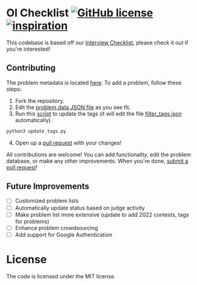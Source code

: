 # OI Checklist [![GitHub license](https://img.shields.io/badge/license-MIT-blue)](https://github.com/labs-asterisk/interview-checklist/blob/main/LICENSE) [![inspiration](https://img.shields.io/badge/inspiration-OIChecklist-yellow)](https://img.shields.io/badge/inspiration-OIChecklist-yellow)
This codebase is based off our [Interview Checklist](https://github.com/labs-asterisk/interview-checklist), please check it out if you're interested! 

## Contributing
The problem metadata is located [here](https://github.com/labs-asterisk/oichecklist/blob/main/src/data/problem_data.json). To add a problem, follow these steps:
1. Fork the repository.
2. Edit the [problem data JSON file](https://github.com/labs-asterisk/oichecklist/blob/main/src/data/problem_data.json) as you see fit.
3. Run this [script](https://github.com/labs-asterisk/oichecklist/blob/main/src/data/update_tags.py) to update the tags (it will edit the file [filter_tags.json](https://github.com/labs-asterisk/oichecklist/blob/main/src/data/filter_tags.json) automatically).
```bash
python3 update_tags.py
```
4. Open up a [pull request](https://github.com/labs-asterisk/oichecklist/pulls) with your changes!

All contributions are welcome! You can add functionality, edit the problem database, or make any other improvements. When you're done, [submit a pull request](https://github.com/labs-asterisk/oichecklist/pulls)!

## Future Improvements
- [ ] Customized problem lists
- [ ] Automatically update status based on judge activity
- [ ] Make problem list more extensive (update to add 2022 contests, tags for problems)
- [ ] Enhance problem crowdsourcing
- [ ] Add support for Google Authentication

# License
The code is licensed under the MIT license.

